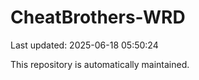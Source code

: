 # CheatBrothers-WRD

Last updated: 2025-06-18 05:50:24

This repository is automatically maintained.
